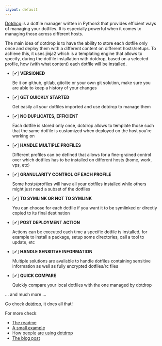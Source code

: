 ```yaml
---
layout: default
---
```


[Dotdrop](https://github.com/deadc0de6/dotdrop) is a dotfile manager written in Python3
that provides efficient ways of managing your dotfiles. It is especially powerful when
it comes to managing those across different hosts.

The main idea of dotdrop is to have the ability to store each dotfile only once and deploy them with a different content on different hosts/setups. To achieve this, it uses jinja2 which is a templating engine that allows to specify, during the dotfile installation with dotdrop, based on a selected profile, how (with what content) each dotfile will be installed.

* [✔] **VERSIONED**

  Be it on github, gitlab, gitolite or your own git solution, make
  sure you are able to keep a history of your changes

* [✔] **GET QUICKLY STARTED**

  Get easily all your dotfiles imported and use dotdrop to manage them

* [✔] **NO DUPLICATES, EFFICIENT**

  Each dotfile is stored only once, dotdrop allows to template those
  such that the same dotfile is customized when deployed on the host you're working on

* [✔] **HANDLE MULTIPLE PROFILES**

  Different profiles can be defined that allows for a fine-grained control over which
  dotfiles has to be installed on different hosts (home, work, vps, etc)

* [✔] **GRANULARITY CONTROL OF EACH PROFILE**

  Some hosts/profiles will have all your dotfiles installed while others might just
  need a subset of the dotfiles

* [✔] **TO SYMLINK OR NOT TO SYMLINK**

  You can choose for each dotfile if you want it to be symlinked or
  directly copied to its final destination

* [✔] **POST DEPLOYMENT ACTION**

  Actions can be executed each time a specific dotfile is installed, for
  example to install a package, setup some directories, call a tool to update, etc

* [✔] **HANDLE SENSITIVE INFORMATION**

  Multiple solutions are available to handle dotfiles containing sensitive information
  as well as fully encrypted dotfiles/rc files

* [✔] **QUICK COMPARE**

  Quickly compare your local dotfiles with the one managed by dotdrop

… and much more …

Go check [dotdrop](https://github.com/deadc0de6/dotdrop), it does all that!

For more check

* [The readme](https://github.com/deadc0de6/dotdrop/blob/master/README.md)
* [A small example](https://github.com/deadc0de6/dotdrop#example)
* [How people are using dotdrop](https://github.com/deadc0de6/dotdrop#people-using-dotdrop)
* [The blog post](https://deadc0de.re/articles/dotfiles.html)

